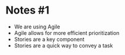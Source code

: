 # Notes #1
* We are using Agile
* Agile allows for more efficient prioritization
* Stories are a key component
* Stories are a quick way to convey a task
